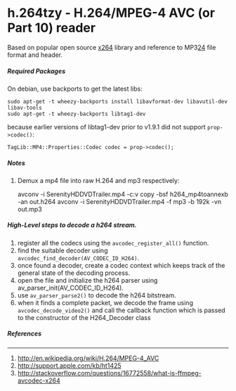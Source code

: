 h.264tzy - H.264/MPEG-4 AVC (or Part 10) reader
===============================================
Based on popular open source [x264][1] library and reference to MP3[2][3][4] file format and header.


##### Required Packages
On debian, use backports to get the latest libs:

    sudo apt-get -t wheezy-backports install libavformat-dev libavutil-dev libav-tools
    sudo apt-get -t wheezy-backports libtag1-dev

because earlier versions of libtag1-dev prior to v1.9.1 did not support `prop->codec()`:

    TagLib::MP4::Properties::Codec codec = prop->codec();


##### Notes
1. Demux a mp4 file into raw H.264 and mp3 respectively:

    avconv -i SerenityHDDVDTrailer.mp4 -c:v copy -bsf h264_mp4toannexb -an out.h264
    avconv -i SerenityHDDVDTrailer.mp4 -f mp3 -b 192k -vn out.mp3


##### High-Level steps to decode a h264 stream.
1. register all the codecs using the `avcodec_register_all()` function.
2. find the suitable decoder using `avcodec_find_decoder(AV_CODEC_ID_H264)`.
3. once found a decoder, create a codec context which keeps track of the general state of the decoding process.
4. open the file and initialize the h264 parser using av_parser_init(AV_CODEC_ID_H264).
5. use `av_parser_parse2()` to decode the h264 bitstream.
6. when it finds a complete packet, we decode the frame using `avcodec_decode_video2()` and call the callback function which is passed to the constructor of the H264_Decoder class


##### References
----------------
1. http://en.wikipedia.org/wiki/H.264/MPEG-4_AVC
2. http://support.apple.com/kb/ht1425
3. http://stackoverflow.com/questions/16772558/what-is-ffmpeg-avcodec-x264


[1]:http://www.videolan.org/developers/x264.html
[2]:http://en.wikipedia.org/wiki/MP3#mediaviewer/File:Mp3filestructure.svg
[3]:http://mpgedit.org/mpgedit/mpeg_format/MP3Format.html
[4]:http://mpgedit.org/mpgedit/mpeg_format/mpeghdr.htm
